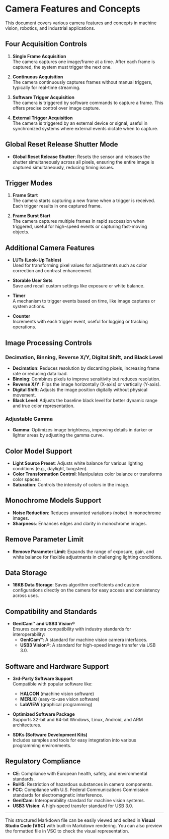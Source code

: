 # Camera Features and Concepts

This document covers various camera features and concepts in machine vision, robotics, and industrial applications.

## Four Acquisition Controls

1. **Single Frame Acquisition**  
   The camera captures one image/frame at a time. After each frame is captured, the system must trigger the next one.

2. **Continuous Acquisition**  
   The camera continuously captures frames without manual triggers, typically for real-time streaming.

3. **Software Trigger Acquisition**  
   The camera is triggered by software commands to capture a frame. This offers precise control over image capture.

4. **External Trigger Acquisition**  
   The camera is triggered by an external device or signal, useful in synchronized systems where external events dictate when to capture.

## Global Reset Release Shutter Mode

- **Global Reset Release Shutter**: Resets the sensor and releases the shutter simultaneously across all pixels, ensuring the entire image is captured simultaneously, reducing timing issues.

## Trigger Modes

1. **Frame Start**  
   The camera starts capturing a new frame when a trigger is received. Each trigger results in one captured frame.

2. **Frame Burst Start**  
   The camera captures multiple frames in rapid succession when triggered, useful for high-speed events or capturing fast-moving objects.

## Additional Camera Features

- **LUTs (Look-Up Tables)**  
  Used for transforming pixel values for adjustments such as color correction and contrast enhancement.

- **Storable User Sets**  
  Save and recall custom settings like exposure or white balance.

- **Timer**  
  A mechanism to trigger events based on time, like image captures or system actions.

- **Counter**  
  Increments with each trigger event, useful for logging or tracking operations.

## Image Processing Controls

### Decimation, Binning, Reverse X/Y, Digital Shift, and Black Level

- **Decimation**: Reduces resolution by discarding pixels, increasing frame rate or reducing data load.
- **Binning**: Combines pixels to improve sensitivity but reduces resolution.
- **Reverse X/Y**: Flips the image horizontally (X-axis) or vertically (Y-axis).
- **Digital Shift**: Adjusts the image position digitally without physical movement.
- **Black Level**: Adjusts the baseline black level for better dynamic range and true color representation.

### Adjustable Gamma

- **Gamma**: Optimizes image brightness, improving details in darker or lighter areas by adjusting the gamma curve.

## Color Model Support

- **Light Source Preset**: Adjusts white balance for various lighting conditions (e.g., daylight, tungsten).
- **Color Transformation Control**: Manipulates color balance or transforms color spaces.
- **Saturation**: Controls the intensity of colors in the image.

## Monochrome Models Support

- **Noise Reduction**: Reduces unwanted variations (noise) in monochrome images.
- **Sharpness**: Enhances edges and clarity in monochrome images.

## Remove Parameter Limit

- **Remove Parameter Limit**: Expands the range of exposure, gain, and white balance for flexible adjustments in challenging lighting conditions.

## Data Storage

- **16KB Data Storage**: Saves algorithm coefficients and custom configurations directly on the camera for easy access and consistency across uses.

## Compatibility and Standards

- **GenICam™ and USB3 Vision®**  
  Ensures camera compatibility with industry standards for interoperability:
  - **GenICam™**: A standard for machine vision camera interfaces.
  - **USB3 Vision®**: A standard for high-speed image transfer via USB 3.0.

## Software and Hardware Support

- **3rd-Party Software Support**  
  Compatible with popular software like:
  - **HALCON** (machine vision software)
  - **MERLIC** (easy-to-use vision software)
  - **LabVIEW** (graphical programming)

- **Optimized Software Package**  
  Supports 32-bit and 64-bit Windows, Linux, Android, and ARM architectures.

- **SDKs (Software Development Kits)**  
  Includes samples and tools for easy integration into various programming environments.

## Regulatory Compliance

- **CE**: Compliance with European health, safety, and environmental standards.
- **RoHS**: Restriction of hazardous substances in camera components.
- **FCC**: Compliance with U.S. Federal Communications Commission standards for electromagnetic interference.
- **GenICam**: Interoperability standard for machine vision systems.
- **USB3 Vision**: A high-speed transfer standard for USB 3.0.

---

This structured Markdown file can be easily viewed and edited in **Visual Studio Code (VSC)** with built-in Markdown rendering. You can also preview the formatted file in VSC to check the visual representation.
